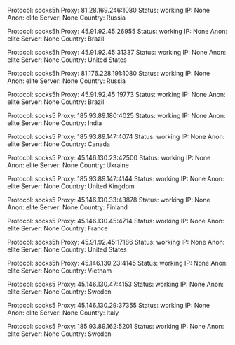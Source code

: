 Protocol: socks5h
Proxy: 81.28.169.246:1080
Status: working
IP: None
Anon: elite
Server: None
Country: Russia

Protocol: socks5h
Proxy: 45.91.92.45:26955
Status: working
IP: None
Anon: elite
Server: None
Country: Brazil

Protocol: socks5h
Proxy: 45.91.92.45:31337
Status: working
IP: None
Anon: elite
Server: None
Country: United States

Protocol: socks5h
Proxy: 81.176.228.191:1080
Status: working
IP: None
Anon: elite
Server: None
Country: Russia

Protocol: socks5h
Proxy: 45.91.92.45:19773
Status: working
IP: None
Anon: elite
Server: None
Country: Brazil

Protocol: socks5
Proxy: 185.93.89.180:4025
Status: working
IP: None
Anon: elite
Server: None
Country: India

Protocol: socks5
Proxy: 185.93.89.147:4074
Status: working
IP: None
Anon: elite
Server: None
Country: Canada

Protocol: socks5
Proxy: 45.146.130.23:42500
Status: working
IP: None
Anon: elite
Server: None
Country: Ukraine

Protocol: socks5
Proxy: 185.93.89.147:4144
Status: working
IP: None
Anon: elite
Server: None
Country: United Kingdom

Protocol: socks5
Proxy: 45.146.130.33:43878
Status: working
IP: None
Anon: elite
Server: None
Country: Finland

Protocol: socks5
Proxy: 45.146.130.45:4714
Status: working
IP: None
Anon: elite
Server: None
Country: France

Protocol: socks5h
Proxy: 45.91.92.45:17186
Status: working
IP: None
Anon: elite
Server: None
Country: United States

Protocol: socks5h
Proxy: 45.146.130.23:4145
Status: working
IP: None
Anon: elite
Server: None
Country: Vietnam

Protocol: socks5
Proxy: 45.146.130.47:4153
Status: working
IP: None
Anon: elite
Server: None
Country: Sweden

Protocol: socks5
Proxy: 45.146.130.29:37355
Status: working
IP: None
Anon: elite
Server: None
Country: Italy

Protocol: socks5
Proxy: 185.93.89.162:5201
Status: working
IP: None
Anon: elite
Server: None
Country: Sweden

